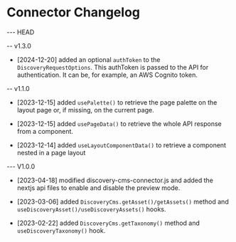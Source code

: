 Connector Changelog
===================

--- HEAD

-- v1.3.0

* [2024-12-20] added an optional `authToken` to the `DiscoveryRequestOptions`. This
  authToken is passed to the API for authentication. It can be, for example, an AWS
  Cognito token.

-- v1.1.0

* [2023-12-15] added `usePalette()` to retrieve the page palette on the layout page or, if missing, on the current page.

* [2023-12-15] added `usePageData()` to retrieve the whole API response from a component.

* [2023-12-14] added `useLayoutComponentData()` to retrieve a component nested in a page layout

--- V1.0.0

* [2023-04-18] modified discovery-cms-connector.js and added the nextjs api files to enable and disable the preview mode.

* [2023-03-06] added `DiscoveryCms.getAsset()/getAssets()` method and `useDiscoveryAsset()/useDiscoveryAssets()` hooks.

* [2023-02-22] added `DiscoveryCms.getTaxonomy()` method and `useDiscoveryTaxonomy()` hook.